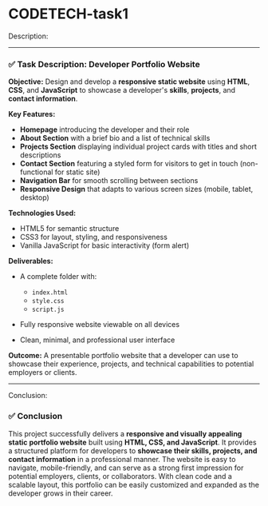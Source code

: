 # CODETECH-task1
Description:

---

### ✅ **Task Description: Developer Portfolio Website**

**Objective:**
Design and develop a **responsive static website** using **HTML**, **CSS**, and **JavaScript** to showcase a developer's **skills**, **projects**, and **contact information**.

**Key Features:**

* **Homepage** introducing the developer and their role
* **About Section** with a brief bio and a list of technical skills
* **Projects Section** displaying individual project cards with titles and short descriptions
* **Contact Section** featuring a styled form for visitors to get in touch (non-functional for static site)
* **Navigation Bar** for smooth scrolling between sections
* **Responsive Design** that adapts to various screen sizes (mobile, tablet, desktop)

**Technologies Used:**

* HTML5 for semantic structure
* CSS3 for layout, styling, and responsiveness
* Vanilla JavaScript for basic interactivity (form alert)

**Deliverables:**

* A complete folder with:

  * `index.html`
  * `style.css`
  * `script.js`
* Fully responsive website viewable on all devices
* Clean, minimal, and professional user interface

**Outcome:**
A presentable portfolio website that a developer can use to showcase their experience, projects, and technical capabilities to potential employers or clients.

---
Conclusion:
### ✅ **Conclusion**

This project successfully delivers a **responsive and visually appealing static portfolio website** built using **HTML, CSS, and JavaScript**. It provides a structured platform for developers to **showcase their skills, projects, and contact information** in a professional manner. The website is easy to navigate, mobile-friendly, and can serve as a strong first impression for potential employers, clients, or collaborators. With clean code and a scalable layout, this portfolio can be easily customized and expanded as the developer grows in their career.

